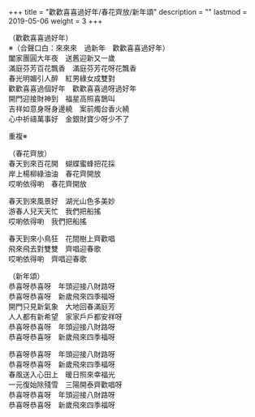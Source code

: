 +++
title = "歡歡喜喜過好年/春花齊放/新年頌"
description = ""
lastmod = 2019-05-06
weight = 3
+++

（歡歡喜喜過好年）  
※（合聲口白：來來來　過新年　歡歡喜喜過好年）  
闔家團圓大年夜　送舊迎新又一歲  
滿庭芬芳百花飄香　滿庭芬芳花呀花飄香  
春光明媚引人醉　紅男綠女成雙對  
歡歡喜喜過個好年　歡歡喜喜過呀過好年  
開門迎接財神到　福星高照喜鵲叫  
吉祥如意身呀身邊繞　案前燭台香火繞  
心中祈禱萬事好　金銀財寶少呀少不了  

重複※  

（春花齊放）  
春天到來百花開　蝴蝶蜜蜂把花採  
岸上楊柳綠油油　春花齊開放  
哎喲依得喲　春花齊開放  

春天到來風景好　湖光山色多美妙  
游春人兒天天忙　我們把船搖  
哎喲依得喲　我們把船搖  

春天到來小鳥狂　花間樹上齊歡唱  
飛來飛去對雙雙　齊唱迎春歌  
哎喲依得喲　齊唱迎春歌  

（新年頌）  
恭喜呀恭喜呀　年頭迎接八財路呀  
恭喜呀恭喜呀　新歲飛來四季福呀  
開門只見新氣象　大地回春滿庭芳  
人人都有新希望　家家戶戶都安祥呀  
恭喜呀恭喜呀　年頭迎接八財路呀  
恭喜呀恭喜呀　新歲飛來四季福呀  

恭喜呀恭喜呀　年頭迎接八財路呀  
恭喜呀恭喜呀　新歲飛來四季福呀  
春風送入心田上　暖日照來幸福光  
一元復始除殘雪　三陽開泰齊歡唱呀  
恭喜呀恭喜呀　年頭迎接八財路呀  
恭喜呀恭喜呀　新歲飛來四季福呀  